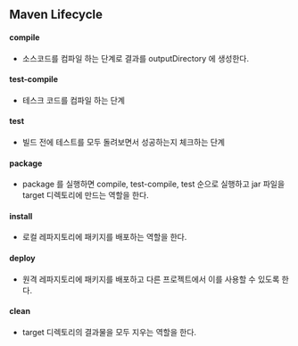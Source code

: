 ## Maven Lifecycle

#### compile 

- 소스코드를 컴파일 하는 단계로 결과를 outputDirectory 에 생성한다.

#### test-compile

- 테스크 코드를 컴파일 하는 단계

#### test

- 빌드 전에 테스트를 모두 돌려보면서 성공하는지 체크하는 단계

#### package

- package 를 실행하면 compile, test-compile, test 순으로 실행하고 jar 파일을 target 디렉토리에
만드는 역할을 한다.

#### install

- 로컬 레파지토리에 패키지를 배포하는 역할을 한다.

#### deploy 

- 원격 레파지토리에 패키지를 배포하고 다른 프로젝트에서 이를 사용할 수 있도록 한다.

#### clean 

- target 디렉토리의 결과물을 모두 지우는 역할을 한다. 